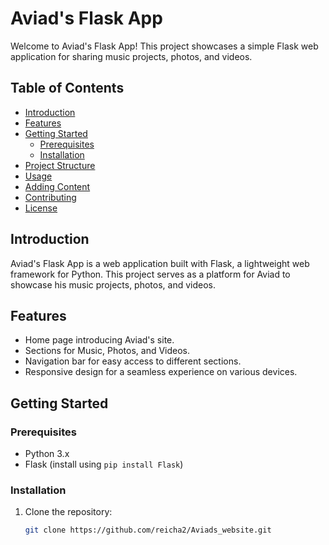 # Aviad's Flask App

Welcome to Aviad's Flask App! This project showcases a simple Flask web application for sharing music projects, photos, and videos.

## Table of Contents

- [Introduction](#introduction)
- [Features](#features)
- [Getting Started](#getting-started)
  - [Prerequisites](#prerequisites)
  - [Installation](#installation)
- [Project Structure](#project-structure)
- [Usage](#usage)
- [Adding Content](#adding-content)
- [Contributing](#contributing)
- [License](#license)

## Introduction

Aviad's Flask App is a web application built with Flask, a lightweight web framework for Python. This project serves as a platform for Aviad to showcase his music projects, photos, and videos.

## Features

- Home page introducing Aviad's site.
- Sections for Music, Photos, and Videos.
- Navigation bar for easy access to different sections.
- Responsive design for a seamless experience on various devices.

## Getting Started

### Prerequisites

- Python 3.x
- Flask (install using `pip install Flask`)

### Installation

1. Clone the repository:

   ```bash
   git clone https://github.com/reicha2/Aviads_website.git
